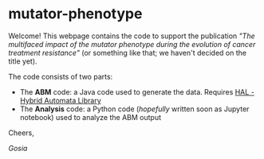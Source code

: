 # mutator-phenotype

Welcome! This webpage contains the code to support the publication _"The multifaced impact of the mutator phenotype during the evolution of cancer treatment resistance"_ (or something like that; we haven't decided on the title yet). 

The code consists of two parts: 
* The **ABM** code: a Java code used to generate the data. Requires [HAL - Hybrid Automata Library](https://github.com/MathOnco/HAL)
* The **Analysis** code: a Python code (*hopefully* written soon as Jupyter notebook) used to analyze the ABM output

Cheers, 

*Gosia*
